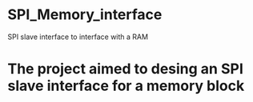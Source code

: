 # SPI_Memory_interface
SPI slave interface to interface with a RAM 
# The project aimed to desing an SPI slave interface for a memory block 
